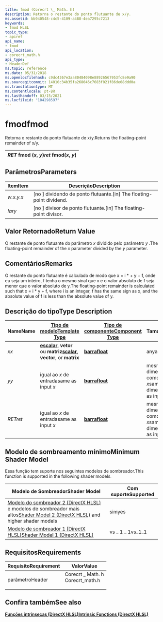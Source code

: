 ```yaml
---
title: fmod (Corecrt \_ Math. h)
description: Retorna o restante do ponto flutuante de x/y.
ms.assetid: bb940548-c4c5-4109-a488-4ea7295c7213
keywords:
- fmod HLSL
topic_type:
- apiref
api_name:
- fmod
api_location:
- corecrt_math.h
api_type:
- HeaderDef
ms.topic: reference
ms.date: 05/31/2018
ms.openlocfilehash: c9dc4367e3aa80484098e88926567953fc8e9a90
ms.sourcegitcommit: 14010c34b35fa268046c7683f021f86de08ddd0a
ms.translationtype: MT
ms.contentlocale: pt-BR
ms.lasthandoff: 03/15/2021
ms.locfileid: "104298597"
---
```

# <a name="fmod"></a><span data-ttu-id="bdf75-104">fmod</span><span class="sxs-lookup"><span data-stu-id="bdf75-104">fmod</span></span>

<span data-ttu-id="bdf75-105">Retorna o restante do ponto flutuante de x/y.</span><span class="sxs-lookup"><span data-stu-id="bdf75-105">Returns the floating-point remainder of x/y.</span></span>



| <span data-ttu-id="bdf75-106">*RET* fmod (*x*, *y*)</span><span class="sxs-lookup"><span data-stu-id="bdf75-106">*ret* fmod(*x*, *y*)</span></span> |
|----------------------|



 

## <a name="parameters"></a><span data-ttu-id="bdf75-107">Parâmetros</span><span class="sxs-lookup"><span data-stu-id="bdf75-107">Parameters</span></span>



| <span data-ttu-id="bdf75-108">Item</span><span class="sxs-lookup"><span data-stu-id="bdf75-108">Item</span></span>                                                   | <span data-ttu-id="bdf75-109">Descrição</span><span class="sxs-lookup"><span data-stu-id="bdf75-109">Description</span></span>                                    |
|--------------------------------------------------------|------------------------------------------------|
| <span data-ttu-id="bdf75-110"><span id="x"></span><span id="X"></span>*w.x.y.*</span><span class="sxs-lookup"><span data-stu-id="bdf75-110"><span id="x"></span><span id="X"></span>*x*</span></span><br/> | <span data-ttu-id="bdf75-111">\[no \] dividendo de ponto flutuante.</span><span class="sxs-lookup"><span data-stu-id="bdf75-111">\[in\] The floating-point dividend.</span></span><br/> |
| <span data-ttu-id="bdf75-112"><span id="y"></span><span id="Y"></span>*Iar*</span><span class="sxs-lookup"><span data-stu-id="bdf75-112"><span id="y"></span><span id="Y"></span>*y*</span></span><br/> | <span data-ttu-id="bdf75-113">\[no \] divisor de ponto flutuante.</span><span class="sxs-lookup"><span data-stu-id="bdf75-113">\[in\] The floating-point divisor.</span></span><br/>  |



 

## <a name="return-value"></a><span data-ttu-id="bdf75-114">Valor Retornado</span><span class="sxs-lookup"><span data-stu-id="bdf75-114">Return Value</span></span>

<span data-ttu-id="bdf75-115">O restante de ponto flutuante do parâmetro *x* dividido pelo parâmetro *y* .</span><span class="sxs-lookup"><span data-stu-id="bdf75-115">The floating-point remainder of the *x* parameter divided by the *y* parameter.</span></span>

## <a name="remarks"></a><span data-ttu-id="bdf75-116">Comentários</span><span class="sxs-lookup"><span data-stu-id="bdf75-116">Remarks</span></span>

<span data-ttu-id="bdf75-117">O restante do ponto flutuante é calculado de modo que x = i \* + y + f, onde eu seja um inteiro, f tenha o mesmo sinal que x e o valor absoluto de f seja menor que o valor absoluto de y.</span><span class="sxs-lookup"><span data-stu-id="bdf75-117">The floating-point remainder is calculated such that x = i \* y + f, where i is an integer, f has the same sign as x, and the absolute value of f is less than the absolute value of y.</span></span>

## <a name="type-description"></a><span data-ttu-id="bdf75-118">Descrição do tipo</span><span class="sxs-lookup"><span data-stu-id="bdf75-118">Type Description</span></span>



| <span data-ttu-id="bdf75-119">Name</span><span class="sxs-lookup"><span data-stu-id="bdf75-119">Name</span></span>  | [<span data-ttu-id="bdf75-120">**Tipo de modelo**</span><span class="sxs-lookup"><span data-stu-id="bdf75-120">**Template Type**</span></span>](dx-graphics-hlsl-intrinsic-functions.md)                                                  | [<span data-ttu-id="bdf75-121">**Tipo de componente**</span><span class="sxs-lookup"><span data-stu-id="bdf75-121">**Component Type**</span></span>](dx-graphics-hlsl-intrinsic-functions.md) | <span data-ttu-id="bdf75-122">Tamanho</span><span class="sxs-lookup"><span data-stu-id="bdf75-122">Size</span></span>                           |
|-------|----------------------------------------------------------------------------------------------------------------|----------------------------------------------------------------|--------------------------------|
| <span data-ttu-id="bdf75-123">*x*</span><span class="sxs-lookup"><span data-stu-id="bdf75-123">*x*</span></span>   | <span data-ttu-id="bdf75-124">[**escalar**](dx-graphics-hlsl-intrinsic-functions.md), **vetor** ou **matriz**</span><span class="sxs-lookup"><span data-stu-id="bdf75-124">[**scalar**](dx-graphics-hlsl-intrinsic-functions.md), **vector**, or **matrix**</span></span> | [<span data-ttu-id="bdf75-125">**barra**</span><span class="sxs-lookup"><span data-stu-id="bdf75-125">**float**</span></span>](/windows/desktop/WinProg/windows-data-types)                        | <span data-ttu-id="bdf75-126">any</span><span class="sxs-lookup"><span data-stu-id="bdf75-126">any</span></span>                            |
| <span data-ttu-id="bdf75-127">*y*</span><span class="sxs-lookup"><span data-stu-id="bdf75-127">*y*</span></span>   | <span data-ttu-id="bdf75-128">igual ao *x* de entrada</span><span class="sxs-lookup"><span data-stu-id="bdf75-128">same as input *x*</span></span>                                                                                              | [<span data-ttu-id="bdf75-129">**barra**</span><span class="sxs-lookup"><span data-stu-id="bdf75-129">**float**</span></span>](/windows/desktop/WinProg/windows-data-types)                        | <span data-ttu-id="bdf75-130">mesmas dimensões como entrada *x*</span><span class="sxs-lookup"><span data-stu-id="bdf75-130">same dimension(s) as input *x*</span></span> |
| <span data-ttu-id="bdf75-131">*RET*</span><span class="sxs-lookup"><span data-stu-id="bdf75-131">*ret*</span></span> | <span data-ttu-id="bdf75-132">igual ao *x* de entrada</span><span class="sxs-lookup"><span data-stu-id="bdf75-132">same as input *x*</span></span>                                                                                              | [<span data-ttu-id="bdf75-133">**barra**</span><span class="sxs-lookup"><span data-stu-id="bdf75-133">**float**</span></span>](/windows/desktop/WinProg/windows-data-types)                        | <span data-ttu-id="bdf75-134">mesmas dimensões como entrada *x*</span><span class="sxs-lookup"><span data-stu-id="bdf75-134">same dimension(s) as input *x*</span></span> |



 

## <a name="minimum-shader-model"></a><span data-ttu-id="bdf75-135">Modelo de sombreamento mínimo</span><span class="sxs-lookup"><span data-stu-id="bdf75-135">Minimum Shader Model</span></span>

<span data-ttu-id="bdf75-136">Essa função tem suporte nos seguintes modelos de sombreador.</span><span class="sxs-lookup"><span data-stu-id="bdf75-136">This function is supported in the following shader models.</span></span>



| <span data-ttu-id="bdf75-137">Modelo de Sombreador</span><span class="sxs-lookup"><span data-stu-id="bdf75-137">Shader Model</span></span>                                                                       | <span data-ttu-id="bdf75-138">Com suporte</span><span class="sxs-lookup"><span data-stu-id="bdf75-138">Supported</span></span> |
|------------------------------------------------------------------------------------|-----------|
| <span data-ttu-id="bdf75-139">[Modelo do sombreador 2 (DirectX HLSL)](dx-graphics-hlsl-sm2.md) e modelos de sombreador mais altos</span><span class="sxs-lookup"><span data-stu-id="bdf75-139">[Shader Model 2 (DirectX HLSL)](dx-graphics-hlsl-sm2.md) and higher shader models</span></span> | <span data-ttu-id="bdf75-140">sim</span><span class="sxs-lookup"><span data-stu-id="bdf75-140">yes</span></span>       |
| [<span data-ttu-id="bdf75-141">Modelo de sombreador 1 (DirectX HLSL)</span><span class="sxs-lookup"><span data-stu-id="bdf75-141">Shader Model 1 (DirectX HLSL)</span></span>](dx-graphics-hlsl-sm1.md)                          | <span data-ttu-id="bdf75-142">vs \_ 1 \_ 1</span><span class="sxs-lookup"><span data-stu-id="bdf75-142">vs\_1\_1</span></span>  |



 

## <a name="requirements"></a><span data-ttu-id="bdf75-143">Requisitos</span><span class="sxs-lookup"><span data-stu-id="bdf75-143">Requirements</span></span>



| <span data-ttu-id="bdf75-144">Requisito</span><span class="sxs-lookup"><span data-stu-id="bdf75-144">Requirement</span></span> | <span data-ttu-id="bdf75-145">Valor</span><span class="sxs-lookup"><span data-stu-id="bdf75-145">Value</span></span> |
|-------------------|--------------------------------------------------------------------------------------------|
| <span data-ttu-id="bdf75-146">parâmetro</span><span class="sxs-lookup"><span data-stu-id="bdf75-146">Header</span></span><br/> | <dl> <span data-ttu-id="bdf75-147"><dt>Corecrt \_ Math. h</dt></span><span class="sxs-lookup"><span data-stu-id="bdf75-147"><dt>Corecrt\_math.h</dt></span></span> </dl> |



## <a name="see-also"></a><span data-ttu-id="bdf75-148">Confira também</span><span class="sxs-lookup"><span data-stu-id="bdf75-148">See also</span></span>

<dl> <dt>

[<span data-ttu-id="bdf75-149">**Funções intrínsecas (DirectX HLSL)**</span><span class="sxs-lookup"><span data-stu-id="bdf75-149">**Intrinsic Functions (DirectX HLSL)**</span></span>](dx-graphics-hlsl-intrinsic-functions.md)
</dt> </dl>

 

